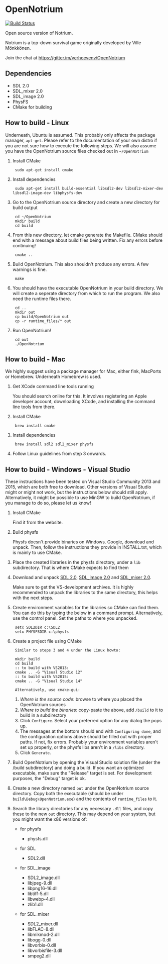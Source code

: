 OpenNotrium
===========

[![Build Status](https://travis-ci.org/verhoevenv/OpenNotrium.svg?branch=master)](https://travis-ci.org/verhoevenv/OpenNotrium)

Open source version of Notrium.

Notrium is a top-down survival game originally developed by Ville Mönkkönen.

Join the chat at https://gitter.im/verhoevenv/OpenNotrium

Dependencies
------------

* SDL 2.0
* SDL_mixer 2.0
* SDL_image 2.0
* PhysFS
* CMake for building


How to build - Linux
--------------------

Underneath, Ubuntu is assumed. This probably only affects the package manager, `apt-get`. Please refer to the documentation of your own distro if you are not sure how to execute the following steps.
We will also assume you have the OpenNotrium source files checked out in `~/OpenNotrium`

1. Install CMake

		sudo apt-get install cmake

2. Install dependencies

		sudo apt-get install build-essential libsdl2-dev libsdl2-mixer-dev libsdl2-image-dev libphysfs-dev

3. Go to the OpenNotrium source directory and create a new directory for build output

		cd ~/OpenNotrium
		mkdir build
		cd build

4. From this new directory, let cmake generate the Makefile. CMake should end with a message about build files being written. Fix any errors before continuing!

		cmake ..

5. Build OpenNotrium. This also shouldn't produce any errors. A few warnings is fine.

		make

6. You should have the executable OpenNotrium in your build directory. We will create a seperate directory from which to run the program. We also need the runtime files there.

		cd ..
		mkdir out
		cp build/OpenNotrium out
		cp -r runtime_files/* out

7. Run OpenNotrium!

		cd out
		./OpenNotrium


How to build - Mac
--------------------

We highly suggest using a package manager for Mac, either fink, MacPorts or Homebrew. Underneath Homebrew is used.

1. Get XCode command line tools running

	You should search online for this. It involves registering an Apple developer account, downloading XCode, and installing the command line tools from there.

2. Install CMake

		brew install cmake

3. Install dependencies

		brew install sdl2 sdl2_mixer physfs

4. Follow Linux guidelines from step 3 onwards.


How to build - Windows - Visual Studio
--------------------

These instructions have been tested on Visual Studio Community 2013 and 2015, which are both free to download. Other versions of Visual Studio might or might not work, but the instructions below should still apply. Alternatively, it might be possible to use MinGW to build OpenNotrium, if you manage to do so, please let us know!

1. Install CMake

	Find it from the website.

2. Build physfs

	Physfs doesn't provide binaries on Windows. Google, download and unpack. Then, follow the instructions they provide in INSTALL.txt, which is mainly to use CMake.
	
3. Place the created libraries in the physfs directory, under a `lib` subdirectory. That is where CMake expects to find them

4. Download and unpack [SDL 2.0](https://www.libsdl.org/download-2.0.php), [SDL_image 2.0](https://www.libsdl.org/projects/SDL_image/) and [SDL_mixer 2.0](https://www.libsdl.org/projects/SDL_mixer/).

	Make sure to get the VS-development archives. It is highly recommended to unpack the libraries to the same directory, this helps with the next steps.

5. Create environment variables for the libraries so CMake can find them. You can do this by typing the below in a command prompt. Alternatively, use the control panel. Set the paths to where you unpacked.

		setx SDL2DIR c:\SDL2
		setx PHYSFSDIR c:\physfs

6. Create a project file using CMake

        Similar to steps 3 and 4 under the Linux howto:
        
        mkdir build
        cd build
        :: to build with VS2013:
        cmake .. -G "Visual Studio 12"
        :: to build with VS2015:
        cmake .. -G "Visual Studio 14"
        
        Alternatively, use cmake-gui:

	1. _Where is the source code_: browse to where you placed the OpenNotrium sources
	2. _Where to build the binaries_: copy-paste the above, add `/build` to it to build in a subdirectory
	3. Click `Configure`. Select your preferred option for any dialog the pops up.
	4. The messages at the bottom should end with `Configuring done`, and the configuration options above should be filled out with proper paths. If not, fix errors. Probably your environment variables aren't set up properly, or the physfs libs aren't in a `/libs` directory.
	5. Click `Generate`.
	

7. Build OpenNotrium by opening the Visual Studio solution file (under the /build subdirectory) and doing a build. If you want an optimized executable, make sure the "Release" target is set. For development purposes, the "Debug" target is ok.

8. Create a new directory named `out` under the OpenNotrium source directory. Copy both the executable (should be under `build\Debug\OpenNotrium.exe`) and the contents of `runtime_files` to it.

9. Search the library directories for any necessary `.dll` files, and copy these to the new `out` directory. This may depend on your system, but you might want the x86 versions of:

	* for physfs
	
		- physfs.dll

	* for SDL
	
		- SDL2.dll

	* for SDL_image
	
		- SDL2_image.dll
		- libjpeg-9.dll
		- libpng16-16.dll
		- libtiff-5.dll
		- libwebp-4.dll
		- zlib1.dll

	* for SDL_mixer
	
		- SDL2_mixer.dll
		- libFLAC-8.dll
		- libmikmod-2.dll
		- libogg-0.dll
		- libvorbis-0.dll
		- libvorbisfile-3.dll
		- smpeg2.dll
